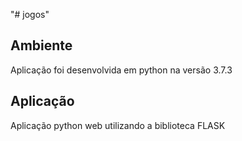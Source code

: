 "# jogos" 

## Ambiente
  Aplicação foi desenvolvida em python na versão 3.7.3

## Aplicação
  Aplicação python web utilizando a biblioteca FLASK
